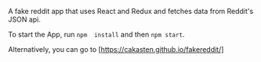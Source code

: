 A fake reddit app that uses React and Redux and fetches data from Reddit's JSON api.

To start the App, run `npm  install` and then `npm start`.

Alternatively, you can go to [https://cakasten.github.io/fakereddit/]
